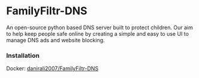 # FamilyFiltr-DNS
An open-source python based DNS server built to protect children.
Our aim to help keep people safe online by creating a simple and easy to use UI to manage DNS ads and website blocking.

### Installation
Docker: [danirali2007/FamilyFiltr-DNS](https://hub.docker.com/r/danirali2007/familyfiltr-dns)
